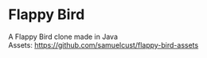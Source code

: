 # Flappy Bird
A Flappy Bird clone made in Java<br/>
Assets: https://github.com/samuelcust/flappy-bird-assets